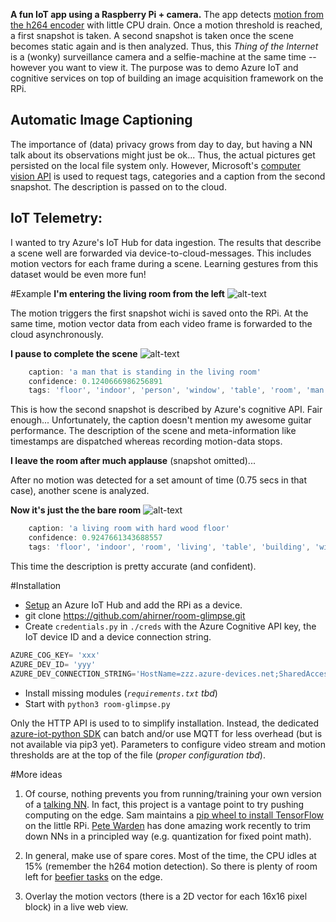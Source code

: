 **A fun IoT app using a Raspberry Pi + camera.**
The app detects [motion from the h264 encoder](http://picamera.readthedocs.io/en/release-1.12/recipes2.html#recording-motion-vector-data) with little CPU drain. Once a motion threshold is reached, a first snapshot is taken. A second snapshot is taken once the scene becomes static again and is then analyzed. Thus, this _Thing of the Internet_ is a (wonky) surveillance camera and a selfie-machine at the same time --however you want to view it. The purpose was to demo Azure IoT and cognitive services on top of building an image acquisition framework on the RPi.

## Automatic Image Captioning
The importance of (data) privacy grows from day to day, but having a NN talk about its observations might just be ok... Thus, the actual pictures get persisted on the local file system only. However, Microsoft's [computer vision API](https://www.microsoft.com/cognitive-services/en-us/computer-vision-api) is used to request tags, categories and a caption from the second snapshot. The description is passed on to the cloud.
## IoT Telemetry:
I wanted to try Azure's IoT Hub for data ingestion. The results that describe a scene well are forwarded via device-to-cloud-messages. This includes motion vectors for each frame during a scene. Learning gestures from this dataset would be even more fun!

#Example
**I'm entering the living room from the left**
![alt-text](https://raw.githubusercontent.com/ahirner/room-glimpse/master/example_snapshots/2017-02-21T10_52_21.227244_on.jpg)

The motion triggers the first snapshot wichi is saved onto the RPi. At the same time, motion vector data from each video frame is forwarded to the cloud asynchronously. 

**I pause to complete the scene**
![alt-text](https://raw.githubusercontent.com/ahirner/room-glimpse/master/example_snapshots/2017-02-21T10_52_22.553099_off.jpg)

```javascript
    caption: 'a man that is standing in the living room'
    confidence: 0.1240666986256891
    tags: 'floor', 'indoor', 'person', 'window', 'table', 'room', 'man', 'living', 'holding', 'young', 'black', 'standing', 'woman', 'dog', 'kitchen', 'remote', 'playing', 'white'
```
This is how the second snapshot is described by Azure's cognitive API. Fair enough... Unfortunately, the caption doesn't mention my awesome guitar performance. The description of the scene and meta-information like timestamps are dispatched whereas recording motion-data stops.

**I leave the room after much applause** (snapshot omitted)...

After no motion was detected for a set amount of time (0.75 secs in that case), another scene is analyzed.

**Now it's just the the bare room**
![alt-text](https://raw.githubusercontent.com/ahirner/room-glimpse/master/example_snapshots/2017-02-21T10_52_24.915270_off.jpg)
```javascript
    caption: 'a living room with hard wood floor'
    confidence: 0.9247661343688557
    tags: 'floor', 'indoor', 'room', 'living', 'table', 'building', 'window', 'wood', 'hard', 'wooden', 'sitting', 'television', 'black', 'furniture', 'kitchen', 'small', 'large', 'open', 'area', 'computer', 'view', 'home', 'white', 'modern', 'door', 'screen', 'desk', 'laptop', 'dog', 'refrigerator', 'bedroom'
```
This time the description is pretty accurate (and confident).

#Installation
- [Setup](https://azure.microsoft.com/en-us/resources/samples/iot-hub-c-raspberrypi-getstartedkit/) an Azure IoT Hub and add the RPi as a device.
- git clone https://github.com/ahirner/room-glimpse.git
- Create `credentials.py` in `./creds` with the Azure Cognitive API key, the IoT device ID and a device connection string.
```python
AZURE_COG_KEY= 'xxx'
AZURE_DEV_ID= 'yyy'
AZURE_DEV_CONNECTION_STRING='HostName=zzz.azure-devices.net;SharedAccessKeyName=zzz;SharedAccessKey=zzz='
```
- Install missing modules (_`requirements.txt` tbd_) 
- Start with `python3 room-glimpse.py`

Only the HTTP API is used to to simplify installation. Instead, the dedicated [azure-iot-python SDK](https://github.com/azure/azure-iot-sdk-python) can batch and/or use MQTT for less overhead (but is not available via pip3 yet).
Parameters to configure video stream and motion thresholds are at the top of the file (_proper configuration tbd_).

#More ideas
1) Of course, nothing prevents you from running/training your own version of a [talking NN](https://github.com/tensorflow/models/tree/master/im2txt). In fact, this project is a vantage point to try pushing computing on the edge. Sam maintains a [pip wheel to install TensorFlow](https://github.com/samjabrahams/tensorflow-on-raspberry-pi) on the little RPi. [Pete Warden](https://petewarden.com/2016/12/30/rewriting-tensorflow-graphs-with-the-gtt/) has done amazing work recently to trim down NNs in a principled way (e.g. quantization for fixed point math).

2) In general, make use of spare cores. Most of the time, the CPU idles at 15% (remember the h264 motion detection). So there is plenty of room left for [beefier tasks](http://www.pyimagesearch.com/2016/04/18/install-guide-raspberry-pi-3-raspbian-jessie-opencv-3/) on the edge. 

3) Overlay the motion vectors (there is a 2D vector for each 16x16 pixel block) in a live web view.
